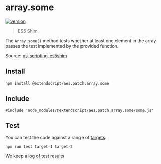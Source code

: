 # array.some

[![version](https://img.shields.io/npm/v/@extendscript/aes.patch.array.some.svg)](https://www.npmjs.org/package/@extendscript/aes.patch.array.some)

> ES5 Shim

The `Array.some()` method tests whether at least one element in the array passes the test implemented by the provided function.

Source: [ps-scripting-es5shim](https://github.com/EugenTepin/ps-scripting-es5shim/blob/master/lib/Array/some.js)

## Install

    npm install @extendscript/aes.patch.array.some

## Include

    #include 'node_modules/@extendscript/aes.patch.array.some/some.js'

## Test

You can test the code against a range of [targets](https://github.com/nbqx/fakestk/blob/master/resources/versions.json):

    npm run test target-1 target-2

We keep [a log of test results](./test/results_log.md)
